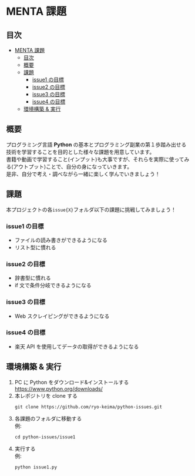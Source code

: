 # MENTA 課題

## 目次

- [MENTA 課題](#menta-課題)
  - [目次](#目次)
  - [概要](#概要)
  - [課題](#課題)
    - [issue1 の目標](#issue1-の目標)
    - [issue2 の目標](#issue2-の目標)
    - [issue3 の目標](#issue3-の目標)
    - [issue4 の目標](#issue4-の目標)
  - [環境構築 & 実行](#環境構築--実行)

## 概要

プログラミング言語 **Python** の基本とプログラミング副業の第１歩踏み出せる技術を学習することを目的とした様々な課題を用意しています。  
書籍や動画で学習すること(インプット)も大事ですが、それらを実際に使ってみる(アウトプット)ことで、自分の身になっていきます。  
是非、自分で考え・調べながら一緒に楽しく学んでいきましょう！

## 課題

本プロジェクトの各`issue{X}`フォルダ以下の課題に挑戦してみましょう！

### issue1 の目標

- ファイルの読み書きができるようになる
- リスト型に慣れる

### issue2 の目標

- 辞書型に慣れる
- if 文で条件分岐できるようになる

### issue3 の目標

- Web スクレイピングができるようになる

### issue4 の目標

- 楽天 API を使用してデータの取得ができるようになる

## 環境構築 & 実行

1. PC に Python をダウンロード&インストールする  
   https://www.python.org/downloads/
2. 本レポジトリを clone する
   ```shell
   git clone https://github.com/ryo-keima/python-issues.git
   ```
3. 各課題のフォルダに移動する  
   例:
   ```shell
   cd python-issues/issue1
   ```
4. 実行する  
   例:
   ```shell
   python issue1.py
   ```
